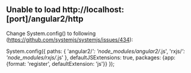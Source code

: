 ## Unable to load http://localhost:[port]/angular2/http

Change System.config() to following (https://github.com/systemjs/systemjs/issues/434):

System.config({
  paths: {
    'angular2/*': 'node_modules/angular2/*.js',
    'rxjs/*': 'node_modules/rxjs/*.js'
  },
  defaultJSExtensions: true,
  packages: {app: {format: 'register', defaultExtension: 'js'}} 
});
